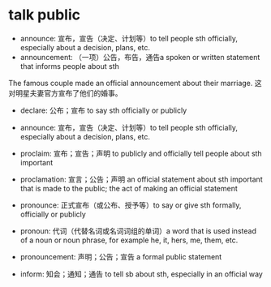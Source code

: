 # talk public

- announce: 宣布，宣告（决定、计划等）to tell people sth officially, especially about a decision, plans, etc.
- announcement: （一项）公告，布告，通告a spoken or written statement that informs people about sth

The famous couple made an official announcement about their marriage. 这对明星夫妻官方宣布了他们的婚事。

- declare: 公布；宣布 to say sth officially or publicly
- announce: 宣布，宣告（决定、计划等）to tell people sth officially, especially about a decision, plans, etc.

- proclaim: 宣布；宣告；声明 to publicly and officially tell people about sth important
- proclamation: 宣言；公告；声明 an official statement about sth important that is made to the public; the act of making an official statement

- pronounce: 正式宣布（或公布、授予等）to say or give sth formally, officially or publicly
- pronoun: 代词（代替名词或名词词组的单词）a word that is used instead of a noun or noun phrase, for example he, it, hers, me, them, etc.
- pronouncement: 声明；公告；宣告 a formal public statement

- inform: 知会；通知；通告 to tell sb about sth, especially in an official way

